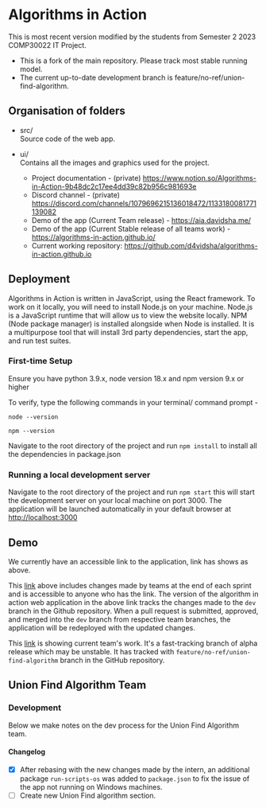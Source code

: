 # Algorithms in Action

This is most recent version modified by the students from Semester 2 2023 COMP30022 IT Project.

* This is a fork of the main repository. Please track most stable running model.
* The current up-to-date development branch is feature/no-ref/union-find-algorithm.

## Organisation of folders

* src/\
    Source code of the web app.
* ui/\
    Contains all the images and graphics used for the project.

  * Project documentation - (private) <https://www.notion.so/Algorithms-in-Action-9b48dc2c17ee4dd39c82b956c981693e>
  * Discord channel - (private) <https://discord.com/channels/1079696215136018472/1133180081771139082>
  * Demo of the app (Current Team release) - <https://aia.davidsha.me/>
  * Demo of the app (Current Stable release of all teams work) - <https://algorithms-in-action.github.io/>
  * Current working repository: <https://github.com/d4vidsha/algorithms-in-action.github.io>

## Deployment

Algorithms in Action is written in JavaScript, using the React framework. To work on it locally, you will need to install Node.js on your machine. Node.js is a JavaScript runtime that will allow us to view the website locally. NPM (Node package manager) is installed alongside when Node is installed. It is a multipurpose tool that will install 3rd party dependencies, start the app, and run test suites.

### First-time Setup

Ensure you have python 3.9.x, node version 18.x and npm version 9.x or higher

To verify, type the following commands in your terminal/ command prompt -

`node --version`

`npm --version`

Navigate to the root directory of the project and run `npm install` to install all the dependencies in package.json

### Running a local development server

Navigate to the root directory of the project and run `npm start` this will start the development server on your local machine on port 3000. The application will be launched automatically in your default browser at <http://localhost:3000>

## Demo

We currently have an accessible link to the application, link has shows as above.

This [link](https://algorithms-in-action.github.io/) above includes changes made by teams at the end of each sprint and is accessible to anyone who has the link. The version of the algorithm in action web application in the above link tracks the changes made to the `dev` branch in the Github repository. When a pull request is submitted, approved, and merged into the `dev` branch from respective team branches, the application will be redeployed with the updated changes.

This [link](https://aia.davidsha.me/) is showing current team's work. It's a fast-tracking branch of alpha release which may be unstable. It has tracked with `feature/no-ref/union-find-algorithm` branch in the GitHub repository.

## Union Find Algorithm Team

### Development

Below we make notes on the dev process for the Union Find Algorithm team.

#### Changelog

* [x] After rebasing with the new changes made by the intern, an additional package `run-scripts-os` was added to `package.json` to fix the issue of the app not running on Windows machines.
* [ ] Create new Union Find algorithm section.
